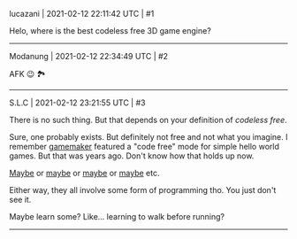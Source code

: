 lucazani | 2021-02-12 22:11:42 UTC | #1

Helo, where is the best codeless free 3D game engine?

-------------------------

Modanung | 2021-02-12 22:34:49 UTC | #2

AFK :wink: :national_park:

-------------------------

S.L.C | 2021-02-12 23:21:55 UTC | #3

There is no such thing. But that depends on your definition of *codeless free*.

Sure, one probably exists. But definitely not free and not what you imagine. I remember [gamemaker](https://www.yoyogames.com/gamemaker) featured a "code free" mode for simple hello world games. But that was years ago. Don't know how that holds up now.

[Maybe](https://scratch.mit.edu/)  or [maybe](http://stencyl.com/) or [maybe](https://www.construct.net/en) or [maybe](https://gdevelop-app.com/) etc.

Either way, they all involve some form of programming tho. You just don't see it.

Maybe learn some? Like... learning to walk before running?

-------------------------

